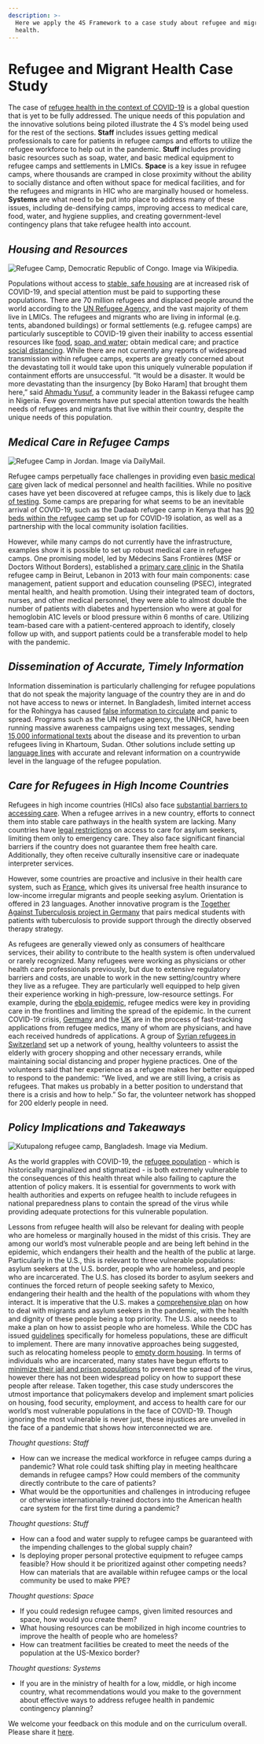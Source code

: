 ```yaml
---
description: >-
  Here we apply the 4S Framework to a case study about refugee and migrant
  health.
---
```


# Refugee and Migrant Health Case Study

The case of [refugee health in the context of COVID-19](https://www.thelancet.com/journals/lancet/article/PIIS0140-6736%2820%2930791-1/fulltext) is a global question that is yet to be fully addressed. The unique needs of this population and the innovative solutions being piloted illustrate the 4 S’s model being used for the rest of the sections. **Staff** includes issues getting medical professionals to care for patients in refugee camps and efforts to utilize the refugee workforce to help out in the pandemic. **Stuff** includes providing basic resources such as soap, water, and basic medical equipment to refugee camps and settlements in LMICs. **Space** is a key issue in refugee camps, where thousands are cramped in close proximity without the ability to socially distance and often without space for medical facilities, and for the refugees and migrants in HIC who are marginally housed or homeless. **Systems** are what need to be put into place to address many of these issues, including de-densifying camps, improving access to medical care, food, water, and hygiene supplies, and creating government-level contingency plans that take refugee health into account.

## _Housing and Resources_

![Refugee Camp, Democratic Republic of Congo. Image via Wikipedia.](../.gitbook/assets/15.png)

Populations without access to [stable, safe housing](https://en.wikipedia.org/wiki/Refugee_camp) are at increased risk of COVID-19, and special attention must be paid to supporting these populations. There are 70 million refugees and displaced people around the world according to the [UN Refugee Agency](https://www.unhcr.org/en-us/news/stories/2019/6/5d08b6614/global-forced-displacement-tops-70-million.html), and the vast majority of them live in LMICs. The refugees and migrants who are living in informal \(e.g. tents, abandoned buildings\) or formal settlements \(e.g. refugee camps\) are particularly susceptible to COVID-19 given their inability to access essential resources like [food](https://www.nytimes.com/2020/03/26/world/asia/coronavirus-refugees-camps-bangladesh.html), [soap, and water](https://www.npr.org/sections/goatsandsoda/2020/03/11/814473308/opinion-refugees-are-especially-vulnerable-to-covid-19-dont-ignore-their-needs); obtain medical care; and practice [social distancing](https://blogs.msf.org/bloggers/blogs-team/five-eye-opening-blogs-doctors-without-borders-march-2020). While there are not currently any reports of widespread transmission within refugee camps, experts are greatly concerned about the devastating toll it would take upon this uniquely vulnerable population if containment efforts are unsuccessful. “It would be a disaster. It would be more devastating than the insurgency \[by Boko Haram\] that brought them here,” said [Ahmadu Yusuf](https://www.nytimes.com/2020/03/26/world/asia/coronavirus-refugees-camps-bangladesh.html), a community leader in the Bakassi refugee camp in Nigeria. Few governments have put special attention towards the health needs of refugees and migrants that live within their country, despite the unique needs of this population.

## _Medical Care in Refugee Camps_

![Refugee Camp in Jordan. Image via DailyMail.](../.gitbook/assets/16.png)

Refugee camps perpetually face challenges in providing even [basic medical care](https://www.dailymail.co.uk/news/article-3367674/Born-refugee-Syrian-babies-welcomed-world-80-000-strong-camp-one-Jordan-s-largest-cities.html) given lack of medical personnel and health facilities. While no positive cases have yet been discovered at refugee camps, this is likely due to [lack of testing](https://www.nytimes.com/2020/03/19/world/middleeast/syria-coronavirus-idlib-tents.html). Some camps are preparing for what seems to be an inevitable arrival of COVID-19, such as the Dadaab refugee camp in Kenya that has [90 beds within the refugee camp](https://www.aljazeera.com/news/2020/03/front-worry-covid-19-spreading-african-refugee-camps-200329054029304.html) set up for COVID-19 isolation, as well as a partnership with the local community isolation facilities.

However, while many camps do not currently have the infrastructure, examples show it is possible to set up robust medical care in refugee camps. One promising model, led by Médecins Sans Frontières \(MSF or Doctors Without Borders\), established a [primary care clinic](https://www.ncbi.nlm.nih.gov/pubmed/30976298) in the Shatila refugee camp in Beirut, Lebanon in 2013 with four main components: case management, patient support and education counseling \(PSEC\), integrated mental health, and health promotion. Using their integrated team of doctors, nurses, and other medical personnel, they were able to almost double the number of patients with diabetes and hypertension who were at goal for hemoglobin A1C levels or blood pressure within 6 months of care. Utilizing team-based care with a patient-centered approach to identify, closely follow up with, and support patients could be a transferable model to help with the pandemic.

## _Dissemination of Accurate, Timely Information_

Information dissemination is particularly challenging for refugee populations that do not speak the majority language of the country they are in and do not have access to news or internet. In Bangladesh, limited internet access for the Rohingya has caused [false information to circulate](https://www.nytimes.com/2020/03/26/world/asia/coronavirus-refugees-camps-bangladesh.html) and panic to spread. Programs such as the UN refugee agency, the UNHCR, have been running massive awareness campaigns using text messages, sending [15,000 informational texts](https://reliefweb.int/report/world/unhcr-staying-and-delivering-refugees-amid-covid-19-crisis) about the disease and its prevention to urban refugees living in Khartoum, Sudan. Other solutions include setting up [language lines](https://www.nrc.no/news/2020/march/10-things-you-should-know-about-coronavirus-and-refugees/) with accurate and relevant information on a countrywide level in the language of the refugee population.

## _Care for Refugees in High Income Countries_

Refugees in high income countries \(HICs\) also face [substantial barriers to accessing care](https://www.ncbi.nlm.nih.gov/pmc/articles/PMC5603273/). When a refugee arrives in a new country, efforts to connect them into stable care pathways in the health system are lacking. Many countries have [legal restrictions](https://www.ncbi.nlm.nih.gov/pubmed/16230318/) on access to care for asylum seekers, limiting them only to emergency care. They also face significant financial barriers if the country does not guarantee them free health care. Additionally, they often receive culturally insensitive care or inadequate interpreter services.

However, some countries are proactive and inclusive in their health care system, such as [France](https://www.who.int/migrants/publications/EURO-report.pdf), which gives its universal free health insurance to low-income irregular migrants and people seeking asylum. Orientation is offered in 23 languages. Another innovative program is the [Together Against Tuberculosis project in Germany](https://www.who.int/migrants/publications/EURO-report.pdf) that pairs medical students with patients with tuberculosis to provide support through the directly observed therapy strategy.

As refugees are generally viewed only as consumers of healthcare services, their ability to contribute to the health system is often undervalued or rarely recognized. Many refugees were working as physicians or other health care professionals previously, but due to extensive regulatory barriers and costs, are unable to work in the new setting/country where they live as a refugee. They are particularly well equipped to help given their experience working in high-pressure, low-resource settings. For example, during the [ebola epidemic](https://www.unhcr.org/en-us/news/latest/2016/6/5750093e4/ebola-hit-liberia-refugees-took-frontline-health-role.html), refugee medics were key in providing care in the frontlines and limiting the spread of the epidemic. In the current COVID-19 crisis, [Germany](https://uk.reuters.com/article/uk-health-coronavirus-germany-refugees/refugees-to-the-rescue-germany-taps-migrant-medics-to-battle-virus-idUKKBN21C2I%20https://www.infomigrants.net/en/post/23690/germany-migrants-and-refugees-may-fill-labor-gaps) and the [UK](https://www.theguardian.com/world/2020/mar/25/covid-19-call-for-fast-track-registration-of-refugee-doctors-in-uk) are in the process of fast-tracking applications from refugee medics, many of whom are physicians, and have each received hundreds of applications. A group of [Syrian refugees in Switzerland](https://www.unhcr.org/en-us/news/stories/2020/3/5e7878d94.html) set up a network of young, healthy volunteers to assist the elderly with grocery shopping and other necessary errands, while maintaining social distancing and proper hygiene practices. One of the volunteers said that her experience as a refugee makes her better equipped to respond to the pandemic: “We lived, and we are still living, a crisis as refugees. That makes us probably in a better position to understand that there is a crisis and how to help.” So far, the volunteer network has shopped for 200 elderly people in need.

## _Policy Implications and Takeaways_

![Kutupalong refugee camp, Bangladesh. Image via Medium.](../.gitbook/assets/17.png)

As the world grapples with COVID-19, the [refugee population](https://medium.com/@UNmigration/iom-new-diphtheria-wards-saving-lives-and-calming-fears-of-rohingya-refugees-b796902704a6) - which is historically marginalized and stigmatized - is both extremely vulnerable to the consequences of this health threat while also failing to capture the attention of policy makers. It is essential for governments to work with health authorities and experts on refugee health to include refugees in national preparedness plans to contain the spread of the virus while providing adequate protections for this vulnerable population.

Lessons from refugee health will also be relevant for dealing with people who are homeless or marginally housed in the midst of this crisis. They are among our world’s most vulnerable people and are being left behind in the epidemic, which endangers their health and the health of the public at large. Particularly in the U.S., this is relevant to three vulnerable populations: asylum seekers at the U.S. border, people who are homeless, and people who are incarcerated. The U.S. has closed its border to asylum seekers and continues the forced return of people seeking safety to Mexico, endangering their health and the health of the populations with whom they interact. It is imperative that the U.S. makes a [comprehensive plan](https://www.msf.org/us-must-include-asylum-seekers-covid-19-response) on how to deal with migrants and asylum seekers in the pandemic, with the health and dignity of these people being a top priority. The U.S. also needs to make a plan on how to assist people who are homeless. While the CDC has issued [guidelines](https://www.cdc.gov/coronavirus/2019-ncov/need-extra-precautions/unsheltered-homelessness.html?CDC_AA_refVal=https%3A%2F%2Fwww.cdc.gov%2Fcoronavirus%2F2019-ncov%2Fcommunity%2Fhomeless-shelters%2Funsheltered-homelessness.html) specifically for homeless populations, these are difficult to implement. There are many innovative approaches being suggested, such as relocating homeless people to [empty dorm housing](https://www.statnews.com/2020/03/31/a-radical-approach-to-preventing-covid-19-infection-in-the-homeless/). In terms of individuals who are incarcerated, many states have begun efforts to [minimize their jail and prison populations](https://www.prisonpolicy.org/virus/virusresponse.html) to prevent the spread of the virus, however there has not been widespread policy on how to support these people after release. Taken together, this case study underscores the utmost importance that policymakers develop and implement smart policies on housing, food security, employment, and access to health care for our world’s most vulnerable populations in the face of COVID-19. Though ignoring the most vulnerable is never just, these injustices are unveiled in the face of a pandemic that shows how interconnected we are.

_Thought questions_: _Staff_

* How can we increase the medical workforce in refugee camps during a pandemic? What role could task shifting play in meeting healthcare demands in refugee camps? How could members of the community directly contribute to the care of patients?
* What would be the opportunities and challenges in introducing refugee or otherwise internationally-trained doctors into the American health care system for the first time during a pandemic?

_Thought questions_: _Stuff_

* How can a food and water supply to refugee camps be guaranteed with the impending challenges to the global supply chain?
* Is deploying proper personal protective equipment to refugee camps feasible? How should it be prioritized against other competing needs? How can materials that are available within refugee camps or the local community be used to make PPE?

_Thought questions_: _Space_

* If you could redesign refugee camps, given limited resources and space, how would you create them?
* What housing resources can be mobilized in high income countries to improve the health of people who are homeless?
* How can treatment facilities be created to meet the needs of the population at the US-Mexico border?

_Thought questions: Systems_

* If you are in the ministry of health for a low, middle, or high income country, what recommendations would you make to the government about effective ways to address refugee health in pandemic contingency planning?

We welcome your feedback on this module and on the curriculum overall. Please share it [here](https://docs.google.com/forms/d/e/1FAIpQLSc011UD-NF1WCvFHb7qWfluu4G9nxb6P4c9l3c8S3ZqxXxNOg/viewform).

